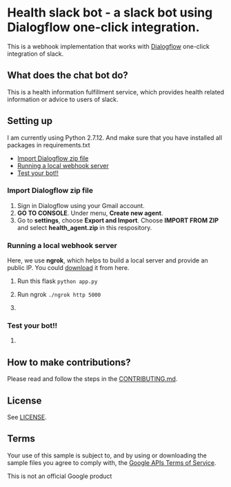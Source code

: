 # Health slack bot - a slack bot using Dialogflow one-click integration. 

This is a webhook implementation that works with [Dialogflow](https://dialogflow.com/docs/integrations/) one-click integration of slack.

## What does the chat bot do?
This is a health information fulfillment service, which provides health related information or advice to users of slack.

## Setting up
I am currently using Python 2.7.12. And make sure that you have installed all packages in requirements.txt

* [Import Dialogflow zip file](#import_zip)
* [Running a local webhook server](#running_server)
* [Test your bot!!](#running_bot)



### <a name="import_zip" />Import Dialogflow zip file
1. Sign in Dialogflow using your Gmail account.
2. **GO TO CONSOLE**. Under menu, **Create new agent**.
3. Go to **settings**, choose **Export and Import**. Choose **IMPORT FROM ZIP** and select **health_agent.zip** in this respository.

### <a name="running_server" />Running a local webhook server
Here, we use **ngrok**, which helps to build a local server and provide an public IP. You could [download](https://ngrok.com/download) it from here.

1. Run this flask
	```python app.py```

2. Run ngrok 
	```./ngrok http 5000```
3. 

### <a name="running_bot" />Test your bot!!
1.


## How to make contributions?
Please read and follow the steps in the [CONTRIBUTING.md](CONTRIBUTING.md).

## License
See [LICENSE](LICENSE).

## Terms
Your use of this sample is subject to, and by using or downloading the sample files you agree to comply with, the [Google APIs Terms of Service](https://developers.google.com/terms/).

This is not an official Google product
